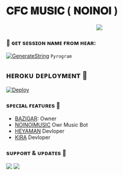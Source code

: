 # 𝐂𝐅𝐂 𝐌𝐔𝐒𝐈𝐂 ( 𝐍𝐎𝐈𝐍𝐎𝐈 ) 
<p align="center"><a href="https://t.me/eSport_BOTs"><img src="https://telegra.ph/file/a0047b8918a47dda7f66a.jpg"></a></p>


### 🧪 ɢᴇᴛ sᴇssɪᴏɴ ɴᴀᴍᴇ ғʀᴏᴍ ʜᴇᴀʀ:

[![GenerateString](https://img.shields.io/badge/repl.it-generateString-yellowgreen)](https://replit.com/@HEXOROP/eSportMusic) ``Pyrogram``
 

## ʜᴇʀᴏᴋᴜ ᴅᴇᴘʟᴏʏᴍᴇɴᴛ 💜

[![Deploy](https://www.herokucdn.com/deploy/button.svg)](https://heroku.com/deploy?template=https://github.com/BazigarX/CFCxMusicX)
 
### sᴘᴇᴄɪᴀʟ ғᴇᴀᴛᴜʀᴇs 💖

- [BAZIGAR](https://t.me/bazigaryt): Owner
- [NOINOIMUSIC](https://t.me/NOINOIMUSICBOT) Owr Music Bot
- [HEYAMAN](https://t.me/heyaaman) Devloper
- [KIRA](https://t.me/Kiradeath_god) Devloper

### sᴜᴘᴘᴏʀᴛ & ᴜᴘᴅᴀᴛᴇs 🎑

<a href="https://t.me/CFC_BOT_SUPPORT"><img src="https://img.shields.io/badge/Join-Group%20Support-blue.svg?style=for-the-badge&logo=Telegram"></a> <a href="https://t.me/REGALTOS_BOTZ"><img src="https://img.shields.io/badge/Join-Updates%20Channel-blue.svg?style=for-the-badge&logo=Telegram"></a>
